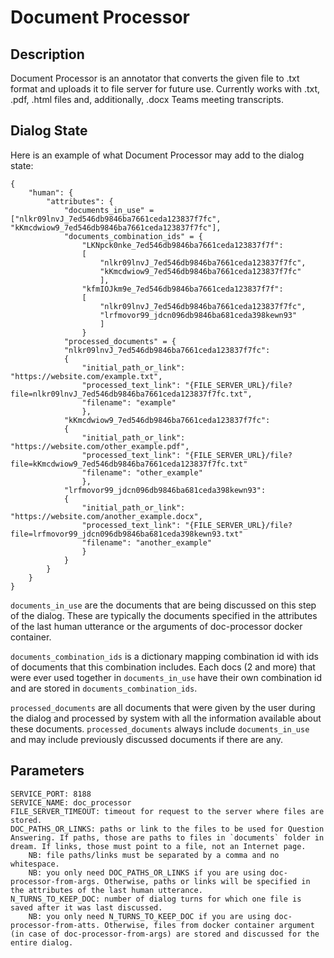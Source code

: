 # Document Processor

## Description

Document Processor is an annotator that converts the given file to .txt format and uploads it to file server for future use. Currently works with .txt, .pdf, .html files and, additionally, .docx Teams meeting transcripts.

## Dialog State

Here is an example of what Document Processor may add to the dialog state:
```
{
    "human": {
        "attributes": {
            "documents_in_use" = ["nlkr09lnvJ_7ed546db9846ba7661ceda123837f7fc", "kKmcdwiow9_7ed546db9846ba7661ceda123837f7fc"],
            "documents_combination_ids" = {
                "LKNpck0nke_7ed546db9846ba7661ceda123837f7f":
                [
                    "nlkr09lnvJ_7ed546db9846ba7661ceda123837f7fc", 
                    "kKmcdwiow9_7ed546db9846ba7661ceda123837f7fc"
                    ],
                "kfmIOJkm9e_7ed546db9846ba7661ceda123837f7f":
                [
                    "nlkr09lnvJ_7ed546db9846ba7661ceda123837f7fc", 
                    "lrfmovor99_jdcn096db9846ba681ceda398kewn93"
                    ]
                }
            "processed_documents" = {
            "nlkr09lnvJ_7ed546db9846ba7661ceda123837f7fc":
            {
                "initial_path_or_link": "https://website.com/example.txt",
                "processed_text_link": "{FILE_SERVER_URL}/file?file=nlkr09lnvJ_7ed546db9846ba7661ceda123837f7fc.txt",
                "filename": "example"
                },
            "kKmcdwiow9_7ed546db9846ba7661ceda123837f7fc":
            {
                "initial_path_or_link": "https://website.com/other_example.pdf",
                "processed_text_link": "{FILE_SERVER_URL}/file?file=kKmcdwiow9_7ed546db9846ba7661ceda123837f7fc.txt"
                "filename": "other_example"
                },
            "lrfmovor99_jdcn096db9846ba681ceda398kewn93":
            {
                "initial_path_or_link": "https://website.com/another_example.docx",
                "processed_text_link": "{FILE_SERVER_URL}/file?file=lrfmovor99_jdcn096db9846ba681ceda398kewn93.txt"
                "filename": "another_example"
                }
            }
        }
    }
}
```

`documents_in_use` are the documents that are being discussed on this step of the dialog. These are typically the documents specified in the attributes of the last human utterance or the arguments of doc-processor docker container.

`documents_combination_ids` is a dictionary mapping combination id with ids of documents that this combination includes. Each docs (2 and more) that were ever used together in `documents_in_use` have their own combination id and are stored in `documents_combination_ids`.

`processed_documents` are all documents that were given by the user during the dialog and processed by system with all the information available about these documents. `processed_documents` always include `documents_in_use` and may include previously discussed documents if there are any.

## Parameters

```
SERVICE_PORT: 8188
SERVICE_NAME: doc_processor
FILE_SERVER_TIMEOUT: timeout for request to the server where files are stored.
DOC_PATHS_OR_LINKS: paths or link to the files to be used for Question Answering. If paths, those are paths to files in `documents` folder in dream. If links, those must point to a file, not an Internet page.
    NB: file paths/links must be separated by a comma and no whitespace.
    NB: you only need DOC_PATHS_OR_LINKS if you are using doc-processor-from-args. Otherwise, paths or links will be specified in the attributes of the last human utterance.
N_TURNS_TO_KEEP_DOC: number of dialog turns for which one file is saved after it was last discussed.
    NB: you only need N_TURNS_TO_KEEP_DOC if you are using doc-processor-from-atts. Otherwise, files from docker container argument (in case of doc-processor-from-args) are stored and discussed for the entire dialog.

```
